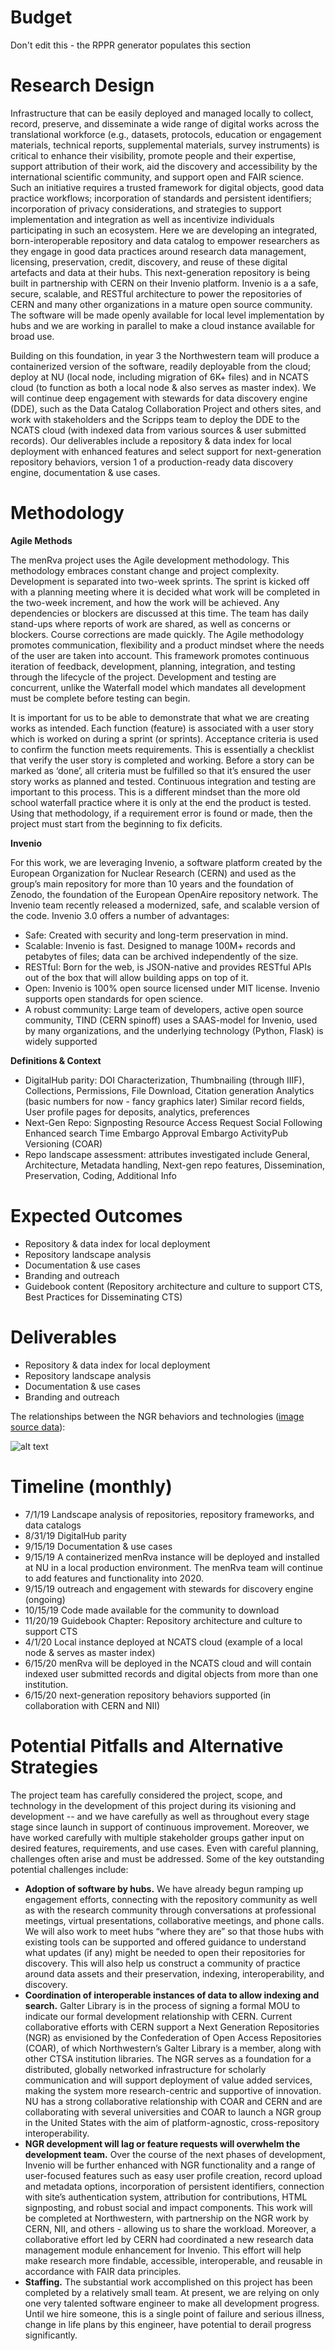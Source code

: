 # Budget
Don't edit this - the RPPR generator populates this section

# Research Design
Infrastructure that can be easily deployed and managed locally to collect, record, preserve, and disseminate a wide range of digital works across the translational workforce (e.g., datasets, protocols, education or engagement materials, technical reports, supplemental materials, survey instruments) is critical to enhance their visibility, promote people and their expertise, support attribution of their work, aid the discovery and accessibility by the international scientific community, and support open and FAIR science. Such an initiative requires a trusted framework for digital objects, good data practice workflows; incorporation of standards and persistent identifiers; incorporation of privacy considerations, and strategies to support implementation and integration as well as incentivize individuals participating in such an ecosystem. Here we are developing an integrated, born-interoperable repository and data catalog to empower researchers as they engage in good data practices around research data management, licensing, preservation, credit, discovery, and reuse of these digital artefacts and data at their hubs. This next-generation repository is being built in partnership with CERN on their Invenio platform. Invenio is a a safe, secure, scalable, and RESTful architecture to power the repositories of CERN and many other organizations in a mature open source community. The software will be made openly available for local level implementation by hubs and we are working in parallel to make a cloud instance available for broad use.

Building on this foundation, in year 3 the Northwestern team will produce a containerized version of the software, readily deployable from the cloud; deploy at NU (local node, including migration of 6K+ files) and in NCATS cloud (to function as both a local node & also serves as master index). We will continue deep engagement with stewards for data discovery engine (DDE), such as the Data Catalog Collaboration Project and others sites, and work with stakeholders and the Scripps team to deploy the DDE to the NCATS cloud (with indexed data from various sources & user submitted records). Our deliverables include a repository & data index for local deployment with enhanced features and select support for next-generation repository behaviors, version 1 of a production-ready data discovery engine, documentation & use cases. 

# Methodology

**Agile Methods**

The menRva project uses the Agile development methodology. This methodology embraces constant change and project complexity. Development is separated into two-week sprints. The sprint is kicked off with a planning meeting where it is decided what work will be completed in the two-week increment, and how the work will be achieved. Any dependencies or blockers are discussed at this time.  The team has daily stand-ups where reports of work are shared, as well as concerns or blockers. Course corrections are made quickly. The Agile methodology promotes communication, flexibility and a product mindset where the needs of the user are taken into account. This framework promotes continuous iteration of feedback, development, planning, integration, and testing through the lifecycle of the project. Development and testing are concurrent, unlike the Waterfall model which mandates all development must be complete before testing can begin.

It is important for us to be able to demonstrate that what we are creating works as intended. Each function (feature) is associated with a user story which is worked on during a sprint (or sprints). Acceptance criteria is used to confirm the function meets requirements.  This is essentially a checklist that verify the user story is completed and working. Before a story can be marked as ‘done’, all criteria must be fulfilled so that it’s ensured the user story works as planned and tested. Continuous integration and testing are important to this process.  This is a different mindset than the more old school waterfall practice where it is only at the end the product is tested. Using that methodology, if a requirement error is found or made, then the project must start from the beginning to fix deficits. 

**Invenio**

For this work, we are leveraging Invenio, a software platform created by the European Organization for Nuclear Research (CERN) and used as the group’s main repository for more than 10 years and the foundation of Zenodo, the foundation of the European OpenAire repository network. The Invenio team recently released a modernized, safe, and scalable version of the code. Invenio 3.0 offers a number of advantages:
- Safe: Created with security and long-term preservation in mind. 
- Scalable: Invenio is fast. Designed to manage 100M+ records and petabytes of files; data can be archived independently of the size. 
- RESTful: Born for the web, is JSON-native and provides RESTful APIs out of the box that will allow building apps on top of it.
- Open: Invenio is 100% open source licensed under MIT license. Invenio supports open standards for open science.
- A robust community: Large team of developers, active open source community, TIND (CERN spinoff) uses a SAAS-model for Invenio, used by many organizations, and the underlying technology (Python, Flask) is widely supported

**Definitions & Context**
- DigitalHub parity: DOI Characterization, Thumbnailing (through IIIF), Collections, Permissions, File Download, Citation generation Analytics (basic numbers for now - fancy graphics later) Similar record fields, User profile pages for deposits, analytics, preferences
- Next-Gen Repo: Signposting Resource Access Request Social Following Enhanced search Time Embargo Approval Embargo ActivityPub Versioning (COAR)
- Repo landscape assessment: attributes investigated include General, Architecture, Metadata handling, Next-gen repo features, Dissemination, Preservation, Coding, Additional Info

# Expected Outcomes

- Repository & data index for local deployment
- Repository landscape analysis
- Documentation & use cases
- Branding and outreach
- Guidebook content (Repository architecture and culture to support CTS, Best Practices for Disseminating CTS)

# Deliverables

* Repository & data index for local deployment
* Repository landscape analysis
* Documentation & use cases
* Branding and outreach

The relationships between the NGR behaviors and technologies ([image source data](http://ngr.coar-repositories.org/)): 

![alt text](https://github.com/data2health/menRva/blob/master/NGR_Behaviors_and_Technologies.png "NGR Behaviors and Technologies")

# Timeline (monthly)
- 7/1/19 Landscape analysis of repositories, repository frameworks, and data catalogs
- 8/31/19 DigitalHub parity
- 9/15/19 Documentation & use cases
- 9/15/19 A containerized menRva instance will be deployed and installed at NU in a local production environment. The menRva team will continue to add features and functionality into 2020.
- 9/15/19 outreach and engagement with stewards for discovery engine (ongoing)
- 10/15/19 Code made available for the community to download
- 11/20/19 Guidebook Chapter: Repository architecture and culture to support CTS
- 4/1/20 Local instance deployed at NCATS cloud (example of a local node & serves as master index)
- 6/15/20 menRva will be deployed in the NCATS cloud and will contain indexed user submitted records and digital objects from more than one institution.
- 6/15/20  next-generation repository behaviors supported (in collaboration with CERN and NII)

# Potential Pitfalls and Alternative Strategies
The project team has carefully considered the project, scope, and technology in the development of this project during its visioning and development -- and we have carefully as well as throughout every stage stage since launch in support of continuous improvement. Moreover, we have worked carefully with multiple stakeholder groups gather input on desired features, requirements, and use cases. Even with careful planning, challenges often arise and must be addressed.  Some of the key outstanding potential challenges include:
- **Adoption of software by hubs.** We have already begun ramping up engagement efforts, connecting with the repository community as well as with the research community through conversations at professional meetings, virtual presentations, collaborative meetings, and phone calls. We will also work to meet hubs “where they are” so that those hubs with existing tools can be supported and offered guidance to understand what updates (if any) might be needed to open their repositories for discovery. This will also help us construct a community of practice around data assets and their preservation, indexing, interoperability, and discovery.
- **Coordination of interoperable instances of data to allow indexing and search.** Galter Library is in the process of signing a formal MOU to indicate our formal development relationship with CERN. Current collaborative efforts with CERN support a Next Generation Repositories (NGR) as envisioned by the Confederation of Open Access Repositories (COAR), of which Northwestern’s Galter Library is a member, along with other CTSA institution libraries. The NGR serves as a foundation for a distributed, globally networked infrastructure for scholarly communication and will support deployment of value added services, making the system more research-centric and supportive of innovation. NU has a strong collaborative relationship with COAR and CERN and are collaborating with several universities and COAR to launch a NGR group in the United States with the aim of platform-agnostic, cross-repository interoperability.
- **NGR development will lag or feature requests will overwhelm the development team.** Over the course of the next phases of development, Invenio will be further enhanced with NGR functionality and a range of user-focused features such as easy user profile creation, record upload and metadata options, incorporation of persistent identifiers, connection with site’s authentication system, attribution for contributions, HTML signposting, and robust social and impact components. This work will be completed at Northwestern, with partnership on the NGR work by CERN, NII, and others - allowing us to share the workload. Moreover, a collaborative effort led by CERN had coordinated a new research data management module enhancement for Invenio. This effort will help make research more findable, accessible, interoperable, and reusable in accordance with FAIR data principles.
- **Staffing.** The substantial work accomplished on this project has been completed by a relatively small team. At present, we are relying on only one very talented software engineer to make all development progress. Until we hire someone, this is a single point of failure and serious illness, change in life plans by this engineer, have potential to derail progress significantly.
